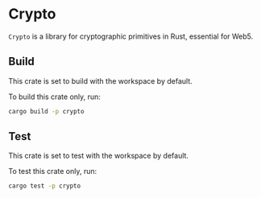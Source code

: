 # Crypto

`Crypto` is a library for cryptographic primitives in Rust, essential for Web5.

## Build

This crate is set to build with the workspace by default.

To build this crate only, run:

```bash
cargo build -p crypto
```

## Test

This crate is set to test with the workspace by default.

To test this crate only, run:

```bash
cargo test -p crypto
```